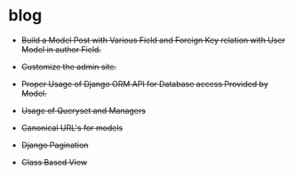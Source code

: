 # blog

* ~~Build a Model Post with Various Field and Foreign Key relation with User Model in author Field.~~

* ~~Customize the admin site.~~

* ~~Proper Usage of Django ORM API for Database access Provided by Model.~~

* ~~Usage of Queryset and Managers~~

* ~~Canonical URL's for models~~

* ~~Django Pagination~~

* ~~Class Based View~~
